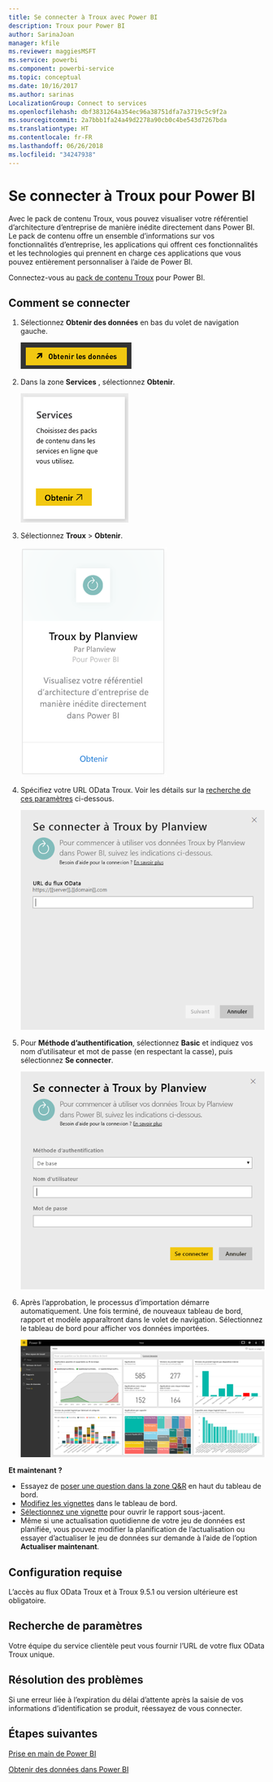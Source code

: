 ```yaml
---
title: Se connecter à Troux avec Power BI
description: Troux pour Power BI
author: SarinaJoan
manager: kfile
ms.reviewer: maggiesMSFT
ms.service: powerbi
ms.component: powerbi-service
ms.topic: conceptual
ms.date: 10/16/2017
ms.author: sarinas
LocalizationGroup: Connect to services
ms.openlocfilehash: dbf3831264a354ec96a38751dfa7a3719c5c9f2a
ms.sourcegitcommit: 2a7bbb1fa24a49d2278a90cb0c4be543d7267bda
ms.translationtype: HT
ms.contentlocale: fr-FR
ms.lasthandoff: 06/26/2018
ms.locfileid: "34247938"
---
```

# <a name="connect-to-troux-for-power-bi"></a>Se connecter à Troux pour Power BI
Avec le pack de contenu Troux, vous pouvez visualiser votre référentiel d’architecture d’entreprise de manière inédite directement dans Power BI. Le pack de contenu offre un ensemble d’informations sur vos fonctionnalités d’entreprise, les applications qui offrent ces fonctionnalités et les technologies qui prennent en charge ces applications que vous pouvez entièrement personnaliser à l’aide de Power BI.

Connectez-vous au [pack de contenu Troux](https://app.powerbi.com/getdata/services/troux) pour Power BI.

## <a name="how-to-connect"></a>Comment se connecter
1. Sélectionnez **Obtenir des données** en bas du volet de navigation gauche.
   
   ![](media/service-connect-to-troux/getdata.png)
2. Dans la zone **Services** , sélectionnez **Obtenir**.
   
   ![](media/service-connect-to-troux/services.png)
3. Sélectionnez **Troux** \>  **Obtenir**.
   
   ![](media/service-connect-to-troux/troux.png)
4. Spécifiez votre URL OData Troux. Voir les détails sur la [recherche de ces paramètres](#FindingParams) ci-dessous.
   
   ![](media/service-connect-to-troux/params.png)
5. Pour **Méthode d’authentification**, sélectionnez **Basic** et indiquez vos nom d’utilisateur et mot de passe (en respectant la casse), puis sélectionnez **Se connecter**.
   
    ![](media/service-connect-to-troux/creds.png)
6. Après l’approbation, le processus d’importation démarre automatiquement. Une fois terminé, de nouveaux tableau de bord, rapport et modèle apparaîtront dans le volet de navigation. Sélectionnez le tableau de bord pour afficher vos données importées.
   
     ![](media/service-connect-to-troux/dashboard.png)

**Et maintenant ?**

* Essayez de [poser une question dans la zone Q&R](power-bi-q-and-a.md) en haut du tableau de bord.
* [Modifiez les vignettes](service-dashboard-edit-tile.md) dans le tableau de bord.
* [Sélectionnez une vignette](service-dashboard-tiles.md) pour ouvrir le rapport sous-jacent.
* Même si une actualisation quotidienne de votre jeu de données est planifiée, vous pouvez modifier la planification de l’actualisation ou essayer d’actualiser le jeu de données sur demande à l’aide de l’option **Actualiser maintenant**.

## <a name="system-requirements"></a>Configuration requise
L’accès au flux OData Troux et à Troux 9.5.1 ou version ultérieure est obligatoire.

<a name="FindingParams"></a>

## <a name="finding-parameters"></a>Recherche de paramètres
Votre équipe du service clientèle peut vous fournir l’URL de votre flux OData Troux unique.

## <a name="troubleshooting"></a>Résolution des problèmes
Si une erreur liée à l’expiration du délai d’attente après la saisie de vos informations d’identification se produit, réessayez de vous connecter.

## <a name="next-steps"></a>Étapes suivantes
[Prise en main de Power BI](service-get-started.md)

[Obtenir des données dans Power BI](service-get-data.md)

